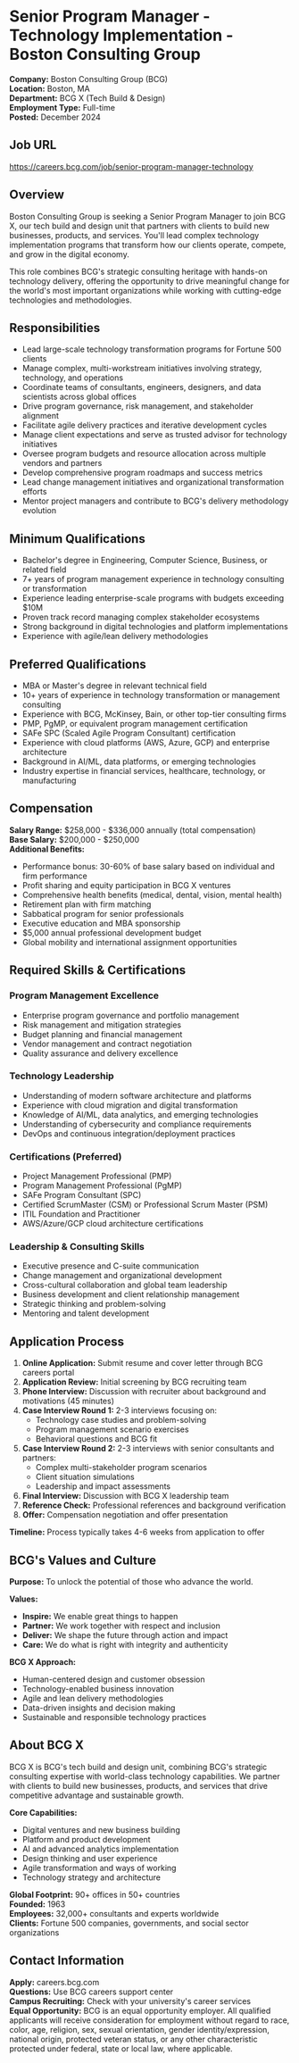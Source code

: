# Senior Program Manager - Technology Implementation - Boston Consulting Group

**Company:** Boston Consulting Group (BCG)  
**Location:** Boston, MA  
**Department:** BCG X (Tech Build & Design)  
**Employment Type:** Full-time  
**Posted:** December 2024  

## Job URL
https://careers.bcg.com/job/senior-program-manager-technology

## Overview

Boston Consulting Group is seeking a Senior Program Manager to join BCG X, our tech build and design unit that partners with clients to build new businesses, products, and services. You'll lead complex technology implementation programs that transform how our clients operate, compete, and grow in the digital economy.

This role combines BCG's strategic consulting heritage with hands-on technology delivery, offering the opportunity to drive meaningful change for the world's most important organizations while working with cutting-edge technologies and methodologies.

## Responsibilities

- Lead large-scale technology transformation programs for Fortune 500 clients
- Manage complex, multi-workstream initiatives involving strategy, technology, and operations
- Coordinate teams of consultants, engineers, designers, and data scientists across global offices
- Drive program governance, risk management, and stakeholder alignment
- Facilitate agile delivery practices and iterative development cycles
- Manage client expectations and serve as trusted advisor for technology initiatives
- Oversee program budgets and resource allocation across multiple vendors and partners
- Develop comprehensive program roadmaps and success metrics
- Lead change management initiatives and organizational transformation efforts
- Mentor project managers and contribute to BCG's delivery methodology evolution

## Minimum Qualifications

- Bachelor's degree in Engineering, Computer Science, Business, or related field
- 7+ years of program management experience in technology consulting or transformation
- Experience leading enterprise-scale programs with budgets exceeding $10M
- Proven track record managing complex stakeholder ecosystems
- Strong background in digital technologies and platform implementations
- Experience with agile/lean delivery methodologies

## Preferred Qualifications

- MBA or Master's degree in relevant technical field
- 10+ years of experience in technology transformation or management consulting
- Experience with BCG, McKinsey, Bain, or other top-tier consulting firms
- PMP, PgMP, or equivalent program management certification
- SAFe SPC (Scaled Agile Program Consultant) certification
- Experience with cloud platforms (AWS, Azure, GCP) and enterprise architecture
- Background in AI/ML, data platforms, or emerging technologies
- Industry expertise in financial services, healthcare, technology, or manufacturing

## Compensation

**Salary Range:** $258,000 - $336,000 annually (total compensation)  
**Base Salary:** $200,000 - $250,000  
**Additional Benefits:**
- Performance bonus: 30-60% of base salary based on individual and firm performance
- Profit sharing and equity participation in BCG X ventures
- Comprehensive health benefits (medical, dental, vision, mental health)
- Retirement plan with firm matching
- Sabbatical program for senior professionals
- Executive education and MBA sponsorship
- $5,000 annual professional development budget
- Global mobility and international assignment opportunities

## Required Skills & Certifications

### Program Management Excellence
- Enterprise program governance and portfolio management
- Risk management and mitigation strategies
- Budget planning and financial management
- Vendor management and contract negotiation
- Quality assurance and delivery excellence

### Technology Leadership
- Understanding of modern software architecture and platforms
- Experience with cloud migration and digital transformation
- Knowledge of AI/ML, data analytics, and emerging technologies
- Understanding of cybersecurity and compliance requirements
- DevOps and continuous integration/deployment practices

### Certifications (Preferred)
- Project Management Professional (PMP)
- Program Management Professional (PgMP)
- SAFe Program Consultant (SPC)
- Certified ScrumMaster (CSM) or Professional Scrum Master (PSM)
- ITIL Foundation and Practitioner
- AWS/Azure/GCP cloud architecture certifications

### Leadership & Consulting Skills
- Executive presence and C-suite communication
- Change management and organizational development
- Cross-cultural collaboration and global team leadership
- Business development and client relationship management
- Strategic thinking and problem-solving
- Mentoring and talent development

## Application Process

1. **Online Application:** Submit resume and cover letter through BCG careers portal
2. **Application Review:** Initial screening by BCG recruiting team
3. **Phone Interview:** Discussion with recruiter about background and motivations (45 minutes)
4. **Case Interview Round 1:** 2-3 interviews focusing on:
   - Technology case studies and problem-solving
   - Program management scenario exercises
   - Behavioral questions and BCG fit
5. **Case Interview Round 2:** 2-3 interviews with senior consultants and partners:
   - Complex multi-stakeholder program scenarios
   - Client situation simulations
   - Leadership and impact assessments
6. **Final Interview:** Discussion with BCG X leadership team
7. **Reference Check:** Professional references and background verification
8. **Offer:** Compensation negotiation and offer presentation

**Timeline:** Process typically takes 4-6 weeks from application to offer

## BCG's Values and Culture

**Purpose:** To unlock the potential of those who advance the world.

**Values:**
- **Inspire:** We enable great things to happen
- **Partner:** We work together with respect and inclusion
- **Deliver:** We shape the future through action and impact
- **Care:** We do what is right with integrity and authenticity

**BCG X Approach:**
- Human-centered design and customer obsession
- Technology-enabled business innovation
- Agile and lean delivery methodologies
- Data-driven insights and decision making
- Sustainable and responsible technology practices

## About BCG X

BCG X is BCG's tech build and design unit, combining BCG's strategic consulting expertise with world-class technology capabilities. We partner with clients to build new businesses, products, and services that drive competitive advantage and sustainable growth.

**Core Capabilities:**
- Digital ventures and new business building
- Platform and product development
- AI and advanced analytics implementation
- Design thinking and user experience
- Agile transformation and ways of working
- Technology strategy and architecture

**Global Footprint:** 90+ offices in 50+ countries  
**Founded:** 1963  
**Employees:** 32,000+ consultants and experts worldwide  
**Clients:** Fortune 500 companies, governments, and social sector organizations

## Contact Information

**Apply:** careers.bcg.com  
**Questions:** Use BCG careers support center  
**Campus Recruiting:** Check with your university's career services  
**Equal Opportunity:** BCG is an equal opportunity employer. All qualified applicants will receive consideration for employment without regard to race, color, age, religion, sex, sexual orientation, gender identity/expression, national origin, protected veteran status, or any other characteristic protected under federal, state or local law, where applicable.